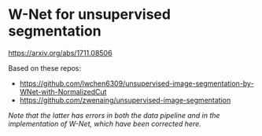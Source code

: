# W-Net for unsupervised segmentation

https://arxiv.org/abs/1711.08506

Based on these repos:

* https://github.com/lwchen6309/unsupervised-image-segmentation-by-WNet-with-NormalizedCut
* https://github.com/zwenaing/unsupervised-image-segmentation 

*Note that the latter has errors in both the data pipeline and in the implementation
of W-Net, which have been corrected here.*
